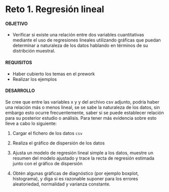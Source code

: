 # Reto 1. Regresión lineal 

#### OBJETIVO 

- Verificar si existe una relación entre dos variables cuantitativas mediante el uso de regresiones lineales utilizando gráficas que puedan determinar a naturaleza de los datos hablando en términos de su distribción muestral. 

#### REQUISITOS 

- Haber cubierto los temas en el prework
- Realizar los ejemplos

#### DESARROLLO

Se cree que entre las variables x y y del archivo csv adjunto, podría haber una relación más o menos lineal, se se sabe la naturaleza de los datos, sin embargo esto ocurre frecuentemente, saber si se puede establecer relación para su posterior estudio o análisis. Para tener más evidencia sobre esto lleve a cabo lo siguiente:

1. Cargar el fichero de los datos `csv`

2. Realiza el gráfico de dispersión de los datos

3. Ajusta un modelo de regresión lineal simple a los datos, muestre un resumen del modelo ajustado y trace la recta de regresión estimada junto con el gráfico de dispersión

4. Obtén algunas gráficas de diagnóstico (por ejemplo boxplot, histograma), y diga si es razonable suponer para los errores aleatoriedad, normalidad y varianza constante.

